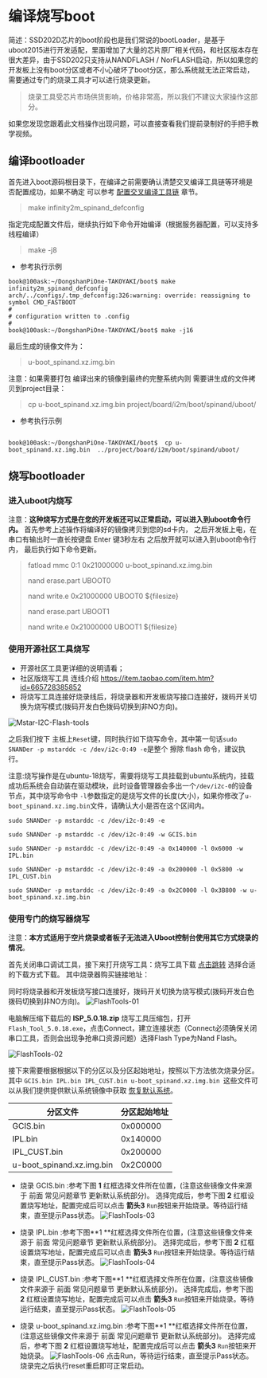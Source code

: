 # 编译烧写boot
简述：SSD202D芯片的boot阶段也是我们常说的bootLoader，是基于uboot2015进行开发适配，里面增加了大量的芯片原厂相关代码，和社区版本存在很大差异，由于SSD202只支持从NANDFLASH / NorFLASH启动，所以如果您的开发板上没有boot分区或者不小心破坏了boot分区，那么系统就无法正常启动，需要通过专门的烧录工具才可以进行烧录更新。

> 烧录工具受芯片市场供货影响，价格非常高，所以我们不建议大家操作这部分。

如果您发现您跟着此文档操作出现问题，可以直接查看我们提前录制好的手把手教学视频。


## 编译bootloader

首先进入boot源码根目录下，在编译之前需要确认清楚交叉编译工具链等环境是否配置成功，如果不确定 可以参考 [配置交叉编译工具链](/DongshanPi-One/05-GetSourceCode/#_4) 章节。

> make infinity2m_spinand_defconfig

指定完成配置文件后，继续执行如下命令开始编译（根据服务器配置，可以支持多线程编译）
> make -j8

* 参考执行示例
``` shell
book@100ask:~/DongshanPiOne-TAKOYAKI/boot$ make infinity2m_spinand_defconfig
arch/../configs/.tmp_defconfig:326:warning: override: reassigning to symbol CMD_FASTBOOT
#
# configuration written to .config
#
book@100ask:~/DongshanPiOne-TAKOYAKI/boot$ make -j16
```

最后生成的镜像文件为：
> u-boot_spinand.xz.img.bin

注意：如果需要打包 编译出来的镜像到最终的完整系统内则 需要讲生成的文件拷贝到project目录：
> cp u-boot_spinand.xz.img.bin project/board/i2m/boot/spinand/uboot/

* 参考执行示例
``` shell

book@100ask:~/DongshanPiOne-TAKOYAKI/boot$  cp u-boot_spinand.xz.img.bin  ../project/board/i2m/boot/spinand/uboot/

```

## 烧写bootloader

### 进入uboot内烧写
注意：**这种烧写方式是在您的开发板还可以正常启动，可以进入到uboot命令行内。**
首先参考上述操作将编译好的镜像拷贝到您的sd卡内，
之后开发板上电，在串口有输出时一直长按键盘 Enter 键3秒左右 之后放开就可以进入到uboot命令行内，
最后执行如下命令更新。

> fatload  mmc 0:1 0x21000000 u-boot_spinand.xz.img.bin
> 
> nand erase.part UBOOT0
> 
> nand write.e 0x21000000 UBOOT0 ${filesize}
> 
> nand erase.part UBOOT1
> 
> nand write.e 0x21000000 UBOOT1 ${filesize}



### 使用开源社区工具烧写
* 开源社区工具更详细的说明请看；[](https://dongshanpi.com/DongshanPi-One/19.OpensourceMstarTools/)
* 社区版烧写工具 连线介绍 https://item.taobao.com/item.htm?id=665728385852
* 将烧写工具连接好烧录线后，将烧录器和开发板烧写接口连接好，拨码开关切换为烧写模式(拨码开发白色拨码切换到非NO方向)。

![Mstar-I2C-Flash-tools](https://cdn.jsdelivr.net/gh/DongshanPI/Docs-Photos@master/DongshanPI-ONE/Mstar-I2C-Flash-tools.png)<br>

之后我们按下 主板上`Reset`键，同时执行如下烧写命令，其中第一句话`sudo SNANDer -p mstarddc -c /dev/i2c-0:49 -e`是整个 擦除 flash 命令，建议执行。

注意:烧写操作是在ubuntu-18烧写，需要将烧写工具挂载到ubuntu系统内，挂载成功后系统会自动装在驱动模块，此时设备管理器会多出一个`/dev/i2c-0`的设备节点，其中烧写命令中 ` -l `参数指定的是烧写文件的长度(大小)，如果你修改了`u-boot_spinand.xz.img.bin`文件，请确认大小是否在这个区间内。

```shell
sudo SNANDer -p mstarddc -c /dev/i2c-0:49 -e

sudo SNANDer -p mstarddc -c /dev/i2c-0:49 -w GCIS.bin

sudo SNANDer -p mstarddc -c /dev/i2c-0:49 -a 0x140000 -l 0x6000 -w IPL.bin

sudo SNANDer -p mstarddc -c /dev/i2c-0:49 -a 0x200000 -l 0x5800 -w IPL_CUST.bin

sudo SNANDer -p mstarddc -c /dev/i2c-0:49 -a 0x2C0000 -l 0x3B800 -w u-boot_spinand.xz.img.bin
```



### 使用专门的烧写器烧写
注意：**本方式适用于空片烧录或者板子无法进入Uboot控制台使用其它方式烧录的情况**。

首先关闭串口调试工具，接下来打开烧写工具：烧写工具下载 [点击跳转](https://dongshanpi.com/DongshanPi-One/10-SupportTools/)  选择合适的下载方式下载。
其中烧录器购买链接地址：

同时将烧录器和开发板烧写接口连接好，拨码开关切换为烧写模式(拨码开发白色拨码切换到非NO方向)。
![FlashTools-01](https://cdn.jsdelivr.net/gh/codebug8/DongshanPi-Photos@master/FlashTools-01.png)

电脑解压缩下载后的 **ISP_5.0.18.zip** 烧写工具压缩包，打开 `Flash_Tool_5.0.18.exe`，点击Connect，建立连接状态（Connect必须确保关闭串口工具，否则会出现争抢串口资源问题）选择Flash Type为Nand Flash。

![FlashTools-02](https://cdn.jsdelivr.net/gh/codebug8/DongshanPi-Photos@master/FlashTools-02.png)

接下来需要根据根据以下的分区以及分区起始地址，按照以下方法依次烧录分区。
其中 `GCIS.bin IPL.bin IPL_CUST.bin u-boot_spinand.xz.img.bin `这些文件可以从我们提供提供默认系统镜像中获取 [恢复默认系统]()。

|分区文件 |	分区起始地址 |
|-------- | ---------- |
| GCIS.bin |	0x000000 |
| IPL.bin | 	0x140000 |
| IPL_CUST.bin | 	0x200000 |
| u-boot_spinand.xz.img.bin | 	0x2C0000 |

* 烧录  GCIS.bin :参考下图 **1** 红框选择文件所在位置，(注意这些镜像文件来源于 前面 常见问题章节  更新默认系统部分)。
选择完成后，参考下图 **2** 红框设置烧写地址，配置完成后可以点击 **箭头3** `Run`按钮来开始烧录。等待运行结束，直至提示Pass状态。
![FlashTools-03](https://cdn.jsdelivr.net/gh/codebug8/DongshanPi-Photos@master/FlashTools-03.png)

* 烧录  IPL.bin :参考下图**1 **红框选择文件所在位置，(注意这些镜像文件来源于 前面 常见问题章节  更新默认系统部分)。
选择完成后，参考下图 **2** 红框设置烧写地址，配置完成后可以点击 **箭头3** `Run`按钮来开始烧录。等待运行结束，直至提示Pass状态。
![FlashTools-04](https://cdn.jsdelivr.net/gh/codebug8/DongshanPi-Photos@master/FlashTools-04.png)

* 烧录  IPL_CUST.bin :参考下图**1 **红框选择文件所在位置，(注意这些镜像文件来源于 前面 常见问题章节  更新默认系统部分)。
选择完成后，参考下图 **2** 红框设置烧写地址，配置完成后可以点击 **箭头3** `Run`按钮来开始烧录。等待运行结束，直至提示Pass状态。
![FlashTools-05](https://cdn.jsdelivr.net/gh/codebug8/DongshanPi-Photos@master/FlashTools-05.png)

* 烧录 u-boot_spinand.xz.img.bin :参考下图**1 **红框选择文件所在位置，(注意这些镜像文件来源于 前面 常见问题章节  更新默认系统部分)。
选择完成后，参考下图 **2** 红框设置烧写地址，配置完成后可以点击 **箭头3** `Run`按钮来开始烧录。
![FlashTools-06](https://cdn.jsdelivr.net/gh/codebug8/DongshanPi-Photos@master/FlashTools-06.png)
点击Run，等待运行结束，直至提示Pass状态。烧录完之后执行reset重启即可正常启动。